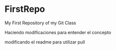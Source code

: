 # FirstRepo
My First Repository of my Git Class

Haciendo modificaciones para entender el concepto

modificando el readme para utilizar pull
